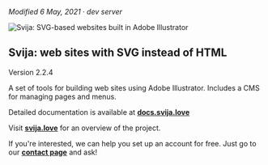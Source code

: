 *Modified 6 May, 2021 · dev server*

![Svija: SVG-based websites built in Adobe Illustrator](http://files.svija.love/github/readme-logo.png "Svija: SVG-based websites built in Adobe Illustrator")

**Svija: web sites with SVG instead of HTML**
---------------------------------------------

Version 2.2.4

A set of tools for building web sites using Adobe Illustrator.
Includes a CMS for managing pages and menus.

Detailed documentation is available at **[docs.svija.love][1]**

Visit **[svija.love][2]** for an overview of the project.

If you're interested, we can help you set up an account for free.
Just go to our **[contact page][3]** and ask!

[1]: https://docs.svija.love "Visit the documentation site"
[2]: https://svija.love "Visit the main site"
[3]: https://svija.love/en/contact "Contact us"
